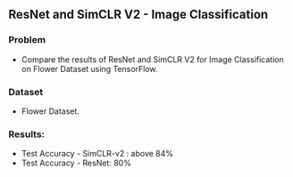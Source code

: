 
## ResNet and SimCLR V2 - Image Classification

### Problem
  - Compare the results of ResNet and SimCLR V2 for Image Classification on Flower Dataset using TensorFlow.
  
### Dataset
  - Flower Dataset.

### Results:
  - Test Accuracy - SimCLR-v2 : above 84%
  - Test Accuracy - ResNet: 80%

